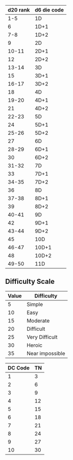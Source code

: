 | d20 rank | d6 die code |
| -------- | ----------- |
| 1-5      | 1D          |
| 6        | 1D+1        |
| 7-8      | 1D+2        |
| 9        | 2D          |
| 10-11    | 2D+1        |
| 12       | 2D+2        |
| 13-14    | 3D          |
| 15       | 3D+1        |
| 16-17    | 3D+2        |
| 18       | 4D          |
| 19-20    | 4D+1        |
| 21       | 4D+2        |
| 22-23    | 5D          |
| 24       | 5D+1        |
| 25-26    | 5D+2        |
| 27       | 6D          |
| 28-29    | 6D+1        |
| 30       | 6D+2        |
| 31-32    | 7D          |
| 33       | 7D+1        |
| 34-35    | 7D+2        |
| 36       | 8D          |
| 37-38    | 8D+1        |
| 39       | 8D+2        |
| 40-41    | 9D          |
| 42       | 9D+1        |
| 43-44    | 9D+2        |
| 45       | 10D         |
| 46-47    | 10D+1       |
| 48       | 10D+2       |
| 49-50    | 11D         |




Difficulty Scale
---

| Value | Difficulty      |
|-------|-----------------|
| 5     | Simple          |
| 10    | Easy            |
| 15    | Moderate        |
| 20    | Difficult       |
| 25    | Very Difficult  |
| 30    | Heroic          |
| 35    | Near impossible |

| DC Code | TN |
|---------|----|
| 1       | 3  |
| 2       | 6  |
| 3       | 9  |
| 4       | 12 |
| 5       | 15 |
| 6       | 18 |
| 7       | 21 |
| 8       | 24 |
| 9       | 27 |
| 10      | 30 |
